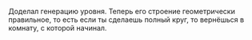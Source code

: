 
Доделал генерацию уровня. Теперь его строение геометрически правильное, то есть если ты сделаешь полный круг, то вернёшься в комнату, с которой начинал.
